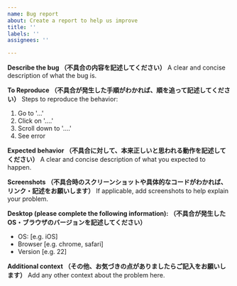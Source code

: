 ```yaml
---
name: Bug report
about: Create a report to help us improve
title: ''
labels: ''
assignees: ''

---
```


**Describe the bug
（不具合の内容を記述してください）**
A clear and concise description of what the bug is.

**To Reproduce
（不具合が発生した手順がわかれば、順を追って記述してください）**
Steps to reproduce the behavior:
1. Go to '...'
2. Click on '....'
3. Scroll down to '....'
4. See error

**Expected behavior
（不具合に対して、本来正しいと思われる動作を記述してください）**
A clear and concise description of what you expected to happen.

**Screenshots
（不具合時のスクリーンショットや具体的なコードがわかれば、リンク・記述をお願いします）**
If applicable, add screenshots to help explain your problem.

**Desktop (please complete the following information):
（不具合が発生したOS・ブラウザのバージョンを記述してください）**
 - OS: [e.g. iOS]
 - Browser [e.g. chrome, safari]
 - Version [e.g. 22]

**Additional context
（その他、お気づきの点がありましたらご記入をお願いします）**
Add any other context about the problem here.

